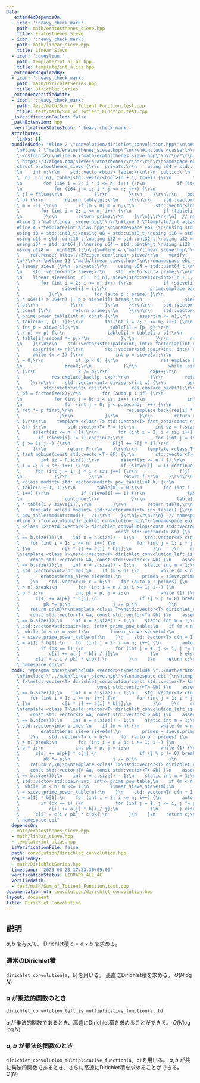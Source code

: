 ```yaml
---
data:
  _extendedDependsOn:
  - icon: ':heavy_check_mark:'
    path: math/eratosthenes_sieve.hpp
    title: Eratosthenes Sieve
  - icon: ':heavy_check_mark:'
    path: math/linear_sieve.hpp
    title: Linear Sieve
  - icon: ':question:'
    path: template/int_alias.hpp
    title: template/int_alias.hpp
  _extendedRequiredBy:
  - icon: ':heavy_check_mark:'
    path: math/DirichletSeries.hpp
    title: Dirichlet Series
  _extendedVerifiedWith:
  - icon: ':heavy_check_mark:'
    path: test/math/Sum_of_Totient_Function.test.cpp
    title: test/math/Sum_of_Totient_Function.test.cpp
  _isVerificationFailed: false
  _pathExtension: hpp
  _verificationStatusIcon: ':heavy_check_mark:'
  attributes:
    links: []
  bundledCode: "#line 2 \"convolution/dirichlet_convolution.hpp\"\n\n#include <vector>\n\
    \n#line 2 \"math/eratosthenes_sieve.hpp\"\n\r\n#include <cassert>\r\n#include\
    \ <cstdint>\r\n#line 6 \"math/eratosthenes_sieve.hpp\"\n\r\n/*\r\n    reference:\
    \ https://37zigen.com/sieve-eratosthenes/\r\n*/\r\n\r\nnamespace ebi {\r\n\r\n\
    struct eratosthenes_sieve {\r\n  private:\r\n    using i64 = std::int_fast64_t;\r\
    \n    int n;\r\n    std::vector<bool> table;\r\n\r\n  public:\r\n    eratosthenes_sieve(int\
    \ _n) : n(_n), table(std::vector<bool>(n + 1, true)) {\r\n        table[1] = false;\r\
    \n        for (i64 i = 2; i * i <= n; i++) {\r\n            if (!table[i]) continue;\r\
    \n            for (i64 j = i; i * j <= n; j++) {\r\n                table[i *\
    \ j] = false;\r\n            }\r\n        }\r\n    }\r\n\r\n    bool is_prime(int\
    \ p) {\r\n        return table[p];\r\n    }\r\n\r\n    std::vector<int> prime_table(int\
    \ m = -1) {\r\n        if (m < 0) m = n;\r\n        std::vector<int> prime;\r\n\
    \        for (int i = 2; i <= m; i++) {\r\n            if (table[i]) prime.emplace_back(i);\r\
    \n        }\r\n        return prime;\r\n    }\r\n};\r\n\r\n}  // namespace ebi\n\
    #line 2 \"math/linear_sieve.hpp\"\n\r\n#line 2 \"template/int_alias.hpp\"\n\n\
    #line 4 \"template/int_alias.hpp\"\n\nnamespace ebi {\n\nusing std::size_t;\n\
    using i8 = std::int8_t;\nusing u8 = std::uint8_t;\nusing i16 = std::int16_t;\n\
    using u16 = std::uint16_t;\nusing i32 = std::int32_t;\nusing u32 = std::uint32_t;\n\
    using i64 = std::int64_t;\nusing u64 = std::uint64_t;\nusing i128 = __int128_t;\n\
    using u128 = __uint128_t;\n\n}\n#line 4 \"math/linear_sieve.hpp\"\n\r\n/*\r\n\
    \    reference: https://37zigen.com/linear-sieve/\r\n    verify:    https://atcoder.jp/contests/abc162/submissions/25095562\r\
    \n*/\r\n\r\n#line 12 \"math/linear_sieve.hpp\"\n\r\nnamespace ebi {\r\n\r\nstruct\
    \ linear_sieve {\r\n  private:\r\n    using u64 = std::uint64_t;\r\n    int n;\r\
    \n    std::vector<int> sieve;\r\n    std::vector<int> prime;\r\n\r\n  public:\r\
    \n    linear_sieve(int _n) : n(_n), sieve(std::vector<int>(_n + 1, -1)) {\r\n\
    \        for (int i = 2; i <= n; i++) {\r\n            if (sieve[i] < 0) {\r\n\
    \                sieve[i] = i;\r\n                prime.emplace_back(i);\r\n \
    \           }\r\n            for (auto p : prime) {\r\n                if (u64(p)\
    \ * u64(i) > u64(n) || p > sieve[i]) break;\r\n                sieve[p * i] =\
    \ p;\r\n            }\r\n        }\r\n    }\r\n\r\n    std::vector<int> prime_table()\
    \ const {\r\n        return prime;\r\n    }\r\n\r\n    std::vector<std::pair<int,int>>\
    \ prime_power_table(int m) const {\r\n        assert(m <= n);\r\n        std::vector<std::pair<int,int>>\
    \ table(m+1, {1, 1});\r\n        for(int i = 2; i <= m; i++) {\r\n           \
    \ int p = sieve[i];\r\n            table[i] = {p, p};\r\n            if(sieve[i\
    \ / p] == p) {\r\n                table[i] = table[i / p];\r\n               \
    \ table[i].second *= p;\r\n            }\r\n        }\r\n        return table;\r\
    \n    }\r\n\r\n    std::vector<std::pair<int, int>> factorize(int x) {\r\n   \
    \     assert(x <= n);\r\n        std::vector<std::pair<int, int>> res;\r\n   \
    \     while (x > 1) {\r\n            int p = sieve[x];\r\n            int exp\
    \ = 0;\r\n            if (p < 0) {\r\n                res.emplace_back(x, 1);\r\
    \n                break;\r\n            }\r\n            while (sieve[x] == p)\
    \ {\r\n                x /= p;\r\n                exp++;\r\n            }\r\n\
    \            res.emplace_back(p, exp);\r\n        }\r\n        return res;\r\n\
    \    }\r\n\r\n    std::vector<int> divisors(int x) {\r\n        assert(x <= n);\r\
    \n        std::vector<int> res;\r\n        res.emplace_back(1);\r\n        auto\
    \ pf = factorize(x);\r\n        for (auto p : pf) {\r\n            int sz = (int)res.size();\r\
    \n            for (int i = 0; i < sz; i++) {\r\n                int ret = 1;\r\
    \n                for (int j = 0; j < p.second; j++) {\r\n                   \
    \ ret *= p.first;\r\n                    res.emplace_back(res[i] * ret);\r\n \
    \               }\r\n            }\r\n        }\r\n        return res;\r\n   \
    \ }\r\n\r\n    template <class T> std::vector<T> fast_zeta(const std::vector<T>\
    \ &f) {\r\n        std::vector<T> F = f;\r\n        int sz = f.size();\r\n   \
    \     assert(sz <= n + 1);\r\n        for (int i = 2; i < sz; i++) {\r\n     \
    \       if (sieve[i] != i) continue;\r\n            for (int j = (sz - 1) / i;\
    \ j >= 1; j--) {\r\n                F[j] += F[j * i];\r\n            }\r\n   \
    \     }\r\n        return F;\r\n    }\r\n\r\n    template <class T> std::vector<T>\
    \ fast_mobius(const std::vector<T> &F) {\r\n        std::vector<T> f = F;\r\n\
    \        int sz = F.size();\r\n        assert(sz <= n + 1);\r\n        for (int\
    \ i = 2; i < sz; i++) {\r\n            if (sieve[i] != i) continue;\r\n      \
    \      for (int j = 1; j * i < sz; j++) {\r\n                f[j] -= f[j * i];\r\
    \n            }\r\n        }\r\n        return f;\r\n    }\r\n\r\n    template\
    \ <class modint> std::vector<modint> pow_table(int k) {\r\n        std::vector<modint>\
    \ table(n + 1, 1);\r\n        table[0] = 0;\r\n        for (int i = 2; i <= n;\
    \ i++) {\r\n            if (sieve[i] == i) {\r\n                table[i] = modint(i).pow(k);\r\
    \n                continue;\r\n            }\r\n            table[i] = table[sieve[i]]\
    \ * table[i / sieve[i]];\r\n        }\r\n        return table;\r\n    }\r\n\r\n\
    \    template <class modint> std::vector<modint> inv_table() {\r\n        return\
    \ pow_table(modint::mod() - 2);\r\n    }\r\n};\r\n\r\n}  // namespace ebi\r\n\
    #line 7 \"convolution/dirichlet_convolution.hpp\"\n\nnamespace ebi {\n\ntemplate\
    \ <class T>\nstd::vector<T> dirichlet_convolution(const std::vector<T> &a,\n \
    \                                    const std::vector<T> &b) {\n    assert(a.size()\
    \ == b.size());\n    int n = a.size() - 1;\n    std::vector<T> c(n + 1, 0);\n\
    \    for (int i = 1; i <= n; i++) {\n        for (int j = 1; i * j <= n; j++)\
    \ {\n            c[i * j] += a[i] * b[j];\n        }\n    }\n    return c;\n}\n\
    \ntemplate <class T>\nstd::vector<T> dirichlet_convolution_left_is_multiplicative_function(\n\
    \    const std::vector<T> &a, const std::vector<T> &b) {\n    assert(a.size()\
    \ == b.size());\n    int n = a.size() - 1;\n    static int m = 1;\n    static\
    \ std::vector<int> primes;\n    if (m < n) {\n        while (m < n) m <<= 1;\n\
    \        eratosthenes_sieve sieve(m);\n        primes = sieve.prime_table();\n\
    \    }\n    std::vector<T> c = b;\n    for (auto p : primes) {\n        if (p\
    \ > n) break;\n        for (int i = n / p; i >= 1; i--) {\n            int s =\
    \ p * i;\n            int pk = p, j = i;\n            while (1) {\n          \
    \      c[s] += a[pk] * c[j];\n                if (j % p != 0) break;\n       \
    \         pk *= p;\n                j /= p;\n            }\n        }\n    }\n\
    \    return c;\n}\n\ntemplate <class T>\nstd::vector<T> dirichlet_convolution_multiplicative_function(\n\
    \    const std::vector<T> &a, const std::vector<T> &b) {\n    assert(a.size()\
    \ == b.size());\n    int n = a.size() - 1;\n    static int m = 1;\n    static\
    \ std::vector<std::pair<int, int>> prime_pow_table;\n    if (m < n) {\n      \
    \  while (m < n) m <<= 1;\n        linear_sieve sieve(m);\n        prime_pow_table\
    \ = sieve.prime_power_table(m);\n    }\n    std::vector<T> c(n + 1, 0);\n    c[1]\
    \ = a[1] * b[1];\n    for (int i = 2; i <= n; i++) {\n        auto [p, pk] = prime_pow_table[i];\n\
    \        if (pk == i) {\n            for (int j = 1; j <= i; j *= p) {\n     \
    \           c[i] += a[j] * b[i / j];\n            }\n        } else {\n      \
    \      c[i] = c[i / pk] * c[pk];\n        }\n    }\n    return c;\n}\n\n}  //\
    \ namespace ebi\n"
  code: "#pragma once\n\n#include <vector>\n\n#include \"../math/eratosthenes_sieve.hpp\"\
    \n#include \"../math/linear_sieve.hpp\"\n\nnamespace ebi {\n\ntemplate <class\
    \ T>\nstd::vector<T> dirichlet_convolution(const std::vector<T> &a,\n        \
    \                             const std::vector<T> &b) {\n    assert(a.size()\
    \ == b.size());\n    int n = a.size() - 1;\n    std::vector<T> c(n + 1, 0);\n\
    \    for (int i = 1; i <= n; i++) {\n        for (int j = 1; i * j <= n; j++)\
    \ {\n            c[i * j] += a[i] * b[j];\n        }\n    }\n    return c;\n}\n\
    \ntemplate <class T>\nstd::vector<T> dirichlet_convolution_left_is_multiplicative_function(\n\
    \    const std::vector<T> &a, const std::vector<T> &b) {\n    assert(a.size()\
    \ == b.size());\n    int n = a.size() - 1;\n    static int m = 1;\n    static\
    \ std::vector<int> primes;\n    if (m < n) {\n        while (m < n) m <<= 1;\n\
    \        eratosthenes_sieve sieve(m);\n        primes = sieve.prime_table();\n\
    \    }\n    std::vector<T> c = b;\n    for (auto p : primes) {\n        if (p\
    \ > n) break;\n        for (int i = n / p; i >= 1; i--) {\n            int s =\
    \ p * i;\n            int pk = p, j = i;\n            while (1) {\n          \
    \      c[s] += a[pk] * c[j];\n                if (j % p != 0) break;\n       \
    \         pk *= p;\n                j /= p;\n            }\n        }\n    }\n\
    \    return c;\n}\n\ntemplate <class T>\nstd::vector<T> dirichlet_convolution_multiplicative_function(\n\
    \    const std::vector<T> &a, const std::vector<T> &b) {\n    assert(a.size()\
    \ == b.size());\n    int n = a.size() - 1;\n    static int m = 1;\n    static\
    \ std::vector<std::pair<int, int>> prime_pow_table;\n    if (m < n) {\n      \
    \  while (m < n) m <<= 1;\n        linear_sieve sieve(m);\n        prime_pow_table\
    \ = sieve.prime_power_table(m);\n    }\n    std::vector<T> c(n + 1, 0);\n    c[1]\
    \ = a[1] * b[1];\n    for (int i = 2; i <= n; i++) {\n        auto [p, pk] = prime_pow_table[i];\n\
    \        if (pk == i) {\n            for (int j = 1; j <= i; j *= p) {\n     \
    \           c[i] += a[j] * b[i / j];\n            }\n        } else {\n      \
    \      c[i] = c[i / pk] * c[pk];\n        }\n    }\n    return c;\n}\n\n}  //\
    \ namespace ebi"
  dependsOn:
  - math/eratosthenes_sieve.hpp
  - math/linear_sieve.hpp
  - template/int_alias.hpp
  isVerificationFile: false
  path: convolution/dirichlet_convolution.hpp
  requiredBy:
  - math/DirichletSeries.hpp
  timestamp: '2023-08-23 17:33:30+09:00'
  verificationStatus: LIBRARY_ALL_AC
  verifiedWith:
  - test/math/Sum_of_Totient_Function.test.cpp
documentation_of: convolution/dirichlet_convolution.hpp
layout: document
title: Dirichlet Convolution
---
```


## 説明

$a,b$ を与えて、 Dirichlet積 $c = a \times b$ を求める。

### 通常のDirichlet積

```dirichlet_convolution(a, b)```を用いる。
愚直にDirichlet積を求める。 $O(N\log N)$

### $a$ が乗法的関数のとき

```dirichlet_convolution_left_is_multiplicative_function(a, b)```

$a$ が乗法的関数であるとき、高速にDirichlet積を求めることができる。 $O(N\log \log N)$

### $a, b$ が乗法的関数のとき

```dirichlet_convolution_multiplicative_function(a, b)```を用いる。
$a, b$ が共に乗法的関数であるとき、さらに高速にDirichlet積を求めることができる。 $O(N)$